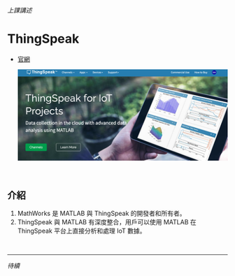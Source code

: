 *上課講述*

# ThingSpeak

- [官網](https://thingspeak.com/)

  ![](images/img_01.png)

  <br>

## 介紹

1. MathWorks 是 MATLAB 與 ThingSpeak 的開發者和所有者。
2. ThingSpeak 與 MATLAB 有深度整合，用戶可以使用 MATLAB 在 ThingSpeak 平台上直接分析和處理 IoT 數據。


<br>

---
_待續_
